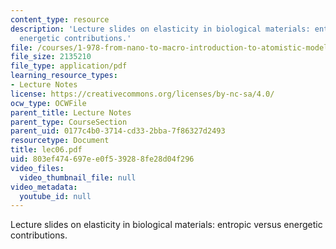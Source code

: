 ```yaml
---
content_type: resource
description: 'Lecture slides on elasticity in biological materials: entropic versus
  energetic contributions.'
file: /courses/1-978-from-nano-to-macro-introduction-to-atomistic-modeling-techniques-january-iap-2007/803ef474697ee0f539288fe28d04f296_lec06.pdf
file_size: 2135210
file_type: application/pdf
learning_resource_types:
- Lecture Notes
license: https://creativecommons.org/licenses/by-nc-sa/4.0/
ocw_type: OCWFile
parent_title: Lecture Notes
parent_type: CourseSection
parent_uid: 0177c4b0-3714-cd33-2bba-7f86327d2493
resourcetype: Document
title: lec06.pdf
uid: 803ef474-697e-e0f5-3928-8fe28d04f296
video_files:
  video_thumbnail_file: null
video_metadata:
  youtube_id: null
---
```

Lecture slides on elasticity in biological materials: entropic versus energetic contributions.